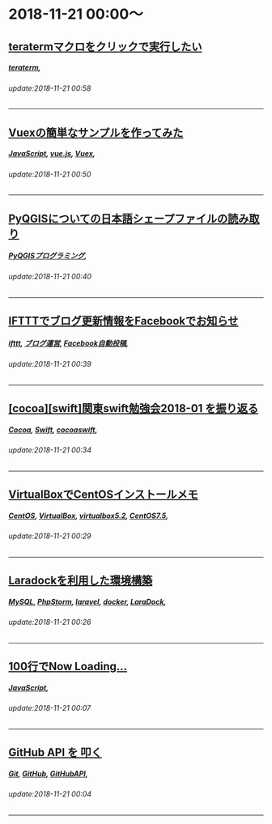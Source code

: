 # 2018-11-21 00:00～
## [teratermマクロをクリックで実行したい](https://qiita.com/zorinium/items/dbe6c76b57b1906408b3)
##### [teraterm](https://qiita.com/tags/teraterm), 
###### update:2018-11-21 00:58
---
## [Vuexの簡単なサンプルを作ってみた](https://qiita.com/d-dai/items/7df318b9369be3d58a58)
##### [JavaScript](https://qiita.com/tags/JavaScript), [vue.js](https://qiita.com/tags/vue.js), [Vuex](https://qiita.com/tags/Vuex), 
###### update:2018-11-21 00:50
---
## [PyQGISについての日本語シェープファイルの読み取り](https://qiita.com/tongji1984/items/931f5d4d9754d9596061)
##### [PyQGISプログラミング](https://qiita.com/tags/PyQGISプログラミング), 
###### update:2018-11-21 00:40
---
## [IFTTTでブログ更新情報をFacebookでお知らせ](https://qiita.com/ohuchi/items/c865c328f7d9c1dad00a)
##### [ifttt](https://qiita.com/tags/ifttt), [ブログ運営](https://qiita.com/tags/ブログ運営), [Facebook自動投稿](https://qiita.com/tags/Facebook自動投稿), 
###### update:2018-11-21 00:39
---
## [[cocoa][swift]関東swift勉強会2018-01 を振り返る](https://qiita.com/m_yukio/items/42313579bcb4431c3dac)
##### [Cocoa](https://qiita.com/tags/Cocoa), [Swift](https://qiita.com/tags/Swift), [cocoaswift](https://qiita.com/tags/cocoaswift), 
###### update:2018-11-21 00:34
---
## [VirtualBoxでCentOSインストールメモ](https://qiita.com/omaenimutyuu/items/3cda35536d511844ef71)
##### [CentOS](https://qiita.com/tags/CentOS), [VirtualBox](https://qiita.com/tags/VirtualBox), [virtualbox5.2](https://qiita.com/tags/virtualbox5.2), [CentOS7.5](https://qiita.com/tags/CentOS7.5), 
###### update:2018-11-21 00:29
---
## [Laradockを利用した環境構築](https://qiita.com/junpeko5/items/4d73a37782abaa75737e)
##### [MySQL](https://qiita.com/tags/MySQL), [PhpStorm](https://qiita.com/tags/PhpStorm), [laravel](https://qiita.com/tags/laravel), [docker](https://qiita.com/tags/docker), [LaraDock](https://qiita.com/tags/LaraDock), 
###### update:2018-11-21 00:26
---
## [100行でNow Loading...](https://qiita.com/hibi221b/items/05119a10e35ca0b46dab)
##### [JavaScript](https://qiita.com/tags/JavaScript), 
###### update:2018-11-21 00:07
---
## [GitHub API を 叩く](https://qiita.com/loftkun/items/94d4ead8b1dfbc669ffb)
##### [Git](https://qiita.com/tags/Git), [GitHub](https://qiita.com/tags/GitHub), [GitHubAPI](https://qiita.com/tags/GitHubAPI), 
###### update:2018-11-21 00:04
---





